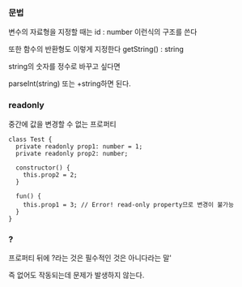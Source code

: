 ### 문법

변수의 자료형을 지정할 때는 id : number 이런식의 구조를 쓴다

또한 함수의 반환형도 이렇게 지정한다 getString() : string

string의 숫자를 정수로 바꾸고 싶다면

parseInt(string) 또는 +string하면 된다.

### readonly

중간에 값을 변경할 수 없는 프로퍼티

```
class Test {
  private readonly prop1: number = 1;
  private readonly prop2: number;

  constructor() {
    this.prop2 = 2;
  }

  fun() {
    this.prop1 = 3; // Error! read-only property므로 변경이 불가능
  }
}
```

### ?

프로퍼티 뒤에 ?라는 것은 필수적인 것은 아니다라는 말'

즉 없어도 작동되는데 문제가 발생하지 않는다.
